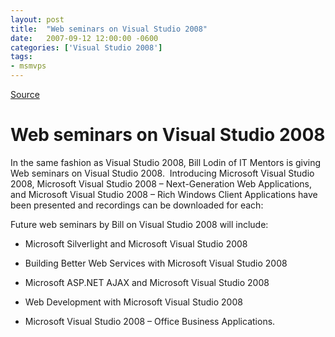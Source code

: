 ```yaml
---
layout: post
title:  "Web seminars on Visual Studio 2008"
date:   2007-09-12 12:00:00 -0600
categories: ['Visual Studio 2008']
tags:
- msmvps
---
```

[Source](http://blogs.msmvps.com/peterritchie/2007/09/13/web-seminars-on-visual-studio-2008/ "Permalink to Web seminars on Visual Studio 2008")

# Web seminars on Visual Studio 2008

In the same fashion as Visual Studio 2008, Bill Lodin of IT Mentors is giving Web seminars on Visual Studio 2008.  Introducing Microsoft Visual Studio 2008, Microsoft Visual Studio 2008 – Next-Generation Web Applications, and Microsoft Visual Studio 2008 – Rich Windows Client Applications have been presented and recordings can be downloaded for each:

  

Future web seminars by Bill on Visual Studio 2008 will include:

  

  

* Microsoft Silverlight and Microsoft Visual Studio 2008

  

* Building Better Web Services with Microsoft Visual Studio 2008 

  

* Microsoft ASP.NET AJAX and Microsoft Visual Studio 2008

  

* Web Development with Microsoft Visual Studio 2008

  

* Microsoft Visual Studio 2008 – Office Business Applications.

 

